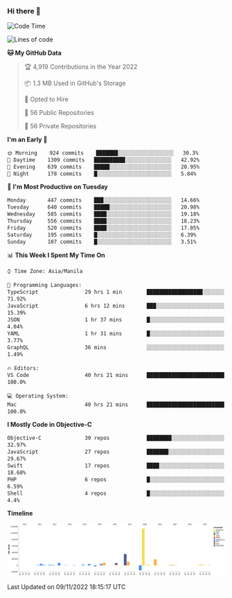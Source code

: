 ### Hi there 👋

<!--START_SECTION:waka-->
![Code Time](http://img.shields.io/badge/Code%20Time-3%2C312%20hrs%2055%20mins-blue)

![Lines of code](https://img.shields.io/badge/From%20Hello%20World%20I%27ve%20Written-2%20Million%20lines%20of%20code-blue)

**🐱 My GitHub Data** 

> 🏆 4,919 Contributions in the Year 2022
 > 
> 📦 1.3 MB Used in GitHub's Storage 
 > 
> 💼 Opted to Hire
 > 
> 📜 56 Public Repositories 
 > 
> 🔑 56 Private Repositories  
 > 
**I'm an Early 🐤** 

```text
🌞 Morning    924 commits    ███████░░░░░░░░░░░░░░░░░░   30.3% 
🌆 Daytime    1309 commits   ██████████░░░░░░░░░░░░░░░   42.92% 
🌃 Evening    639 commits    █████░░░░░░░░░░░░░░░░░░░░   20.95% 
🌙 Night      178 commits    █░░░░░░░░░░░░░░░░░░░░░░░░   5.84%

```
📅 **I'm Most Productive on Tuesday** 

```text
Monday       447 commits    ███░░░░░░░░░░░░░░░░░░░░░░   14.66% 
Tuesday      640 commits    █████░░░░░░░░░░░░░░░░░░░░   20.98% 
Wednesday    585 commits    ████░░░░░░░░░░░░░░░░░░░░░   19.18% 
Thursday     556 commits    ████░░░░░░░░░░░░░░░░░░░░░   18.23% 
Friday       520 commits    ████░░░░░░░░░░░░░░░░░░░░░   17.05% 
Saturday     195 commits    █░░░░░░░░░░░░░░░░░░░░░░░░   6.39% 
Sunday       107 commits    █░░░░░░░░░░░░░░░░░░░░░░░░   3.51%

```


📊 **This Week I Spent My Time On** 

```text
⌚︎ Time Zone: Asia/Manila

💬 Programming Languages: 
TypeScript               29 hrs 1 min        ██████████████████░░░░░░░   71.92% 
JavaScript               6 hrs 12 mins       ███░░░░░░░░░░░░░░░░░░░░░░   15.39% 
JSON                     1 hr 37 mins        █░░░░░░░░░░░░░░░░░░░░░░░░   4.04% 
YAML                     1 hr 31 mins        █░░░░░░░░░░░░░░░░░░░░░░░░   3.77% 
GraphQL                  36 mins             ░░░░░░░░░░░░░░░░░░░░░░░░░   1.49%

🔥 Editors: 
VS Code                  40 hrs 21 mins      █████████████████████████   100.0%

💻 Operating System: 
Mac                      40 hrs 21 mins      █████████████████████████   100.0%

```

**I Mostly Code in Objective-C** 

```text
Objective-C              30 repos            ████████░░░░░░░░░░░░░░░░░   32.97% 
JavaScript               27 repos            ███████░░░░░░░░░░░░░░░░░░   29.67% 
Swift                    17 repos            ████░░░░░░░░░░░░░░░░░░░░░   18.68% 
PHP                      6 repos             █░░░░░░░░░░░░░░░░░░░░░░░░   6.59% 
Shell                    4 repos             █░░░░░░░░░░░░░░░░░░░░░░░░   4.4%

```


**Timeline**

![Chart not found](https://raw.githubusercontent.com/rad182/rad182/main/charts/bar_graph.png) 


 Last Updated on 09/11/2022 18:15:17 UTC
<!--END_SECTION:waka-->


<!--
**rad182/rad182** is a ✨ _special_ ✨ repository because its `README.md` (this file) appears on your GitHub profile.

Here are some ideas to get you started:

- 🔭 I’m currently working on ...
- 🌱 I’m currently learning ...
- 👯 I’m looking to collaborate on ...
- 🤔 I’m looking for help with ...
- 💬 Ask me about ...
- 📫 How to reach me: ...
- 😄 Pronouns: ...
- ⚡ Fun fact: ...
-->
